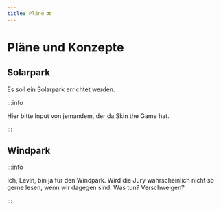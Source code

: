 ```yaml
---
title: Pläne ❌
---
```


# Pläne und Konzepte

## Solarpark

Es soll ein Solarpark errichtet werden.

:::info

Hier bitte Input von jemandem, der da Skin the Game hat.

:::

## Windpark

:::info

Ich, Levin, bin ja für den Windpark. Wird die Jury wahrscheinlich nicht so gerne
lesen, wenn wir dagegen sind. Was tun? Verschweigen?

:::
